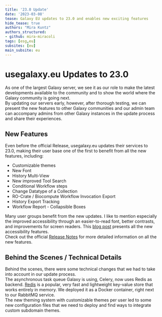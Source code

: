```yaml
---
title: '23.0 Update'
date: '2023-03-08'
tease: Galaxy EU updates to 23.0 and enables new exciting features
hide_tease: true
authors: "Mira Kuntz"
authors_structured:
- github: mira-miracoli
tags: [esg,eu]
subsites: [eu]
main_subsite: eu
---
```


# usegalaxy.eu Updates to 23.0
As one of the largest Galaxy server, we see it as our role to make the latest developments available to the community and to show the world where the Galaxy community is going next.  
By updating our servers early, however, after thorough testing, we can present the new features to other Galaxy communities and our admin team can accompany admins from other
Galaxy instances in the update process and share their experiences.  

## New Features

Even before the official Release, usegalaxy.eu updates their services to 23.0, making their user base one of the first to benefit from all the new features, including:
- Customizable themes
- New Font
- History Multi-View
- New improved Tool Search
- Conditional Workflow steps
- Change Datatype of a Collection
- RO-Crate / Biocompute Workflow Invocation Export
- History Export Tracking
- Workflow Report - Collapsible Boxes  

Many user groups benefit from the new updates. I like to mention especially the improved accessibility through an easier-to-read font, better contrasts, and improvements for screen readers.
This [blog post](https://galaxyproject.org/news/2023-01-20-accessibility-report/) presents all the new accessibility features.  
Check out the official [Release Notes](https://docs.galaxyproject.org/en/master/releases/23.0_announce.html) for more detailed information on all the new features.

## Behind the Scenes / Technical Details
Behind the scenes, there were some technical changes that we had to take into account in our update process.  
The asynchronous task queue Galaxy is using, Celery, now uses Redis as backend. [Redis](https://redis.io/) is a popular, very fast and lightweight key-value store that works entirely in memory. We deployed it as a Docker container,
right next to our RabbitMQ service.  
The new theming system with customizable themes per user led to some new configuration files that we need to deploy and find ways to integrate custom subdomain themes.
